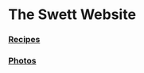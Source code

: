 # The Swett Website

### [Recipes](https://recipes.swett.org)  
### [Photos](https://photos.swett.org)
